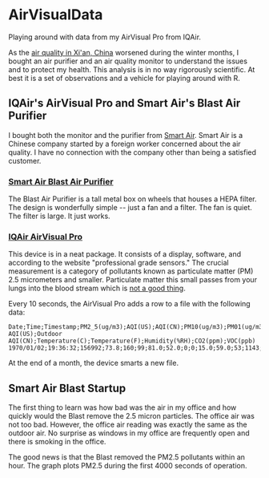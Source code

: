# AirVisualData

Playing around with data from my AirVisual Pro from IQAir.

As the [air quality in Xi'an, China](http://aqicn.org/city/xian/#) worsened during the winter months, 
I bought an air purifier and an air quality monitor to understand the issues and to protect my health.
This analysis is in no way rigorously scientific. At best it is a set of observations and a vehicle 
for playing around with R.

## IQAir's AirVisual Pro and Smart Air's Blast Air Purifier

I bought both the monitor and the purifier from [Smart Air](https://smartairfilters.com/cn/en/). Smart Air is a Chinese company 
started by a foreign worker concerned about the air quality. I have no connection with the company other than being 
a satisfied customer.

### [Smart Air Blast Air Purifier](https://smartairfilters.com/cn/en/product/blast-ffu/)

The Blast Air Purifier is a tall metal box on wheels that houses a HEPA filter. The design is wonderfully simple -- just a fan
and a filter. The fan is quiet. The filter is large. It just works.

### [IQAir AirVisual Pro](https://www.iqair.com/air-quality-monitors/airvisual-pro)

This device is in a neat package. It consists of a display, software, and according to the website "professional grade sensors."
The crucial measurement is a category of pollutants known as particulate matter (PM) 2.5 micrometers and smaller. 
Particulate matter this small passes from your lungs into the blood stream which is 
[not a good thing](https://en.wikipedia.org/wiki/Particulates#Health_effects).


Every 10 seconds, the AirVisual Pro adds a row to a file with the following data:
```
Date;Time;Timestamp;PM2_5(ug/m3);AQI(US);AQI(CN);PM10(ug/m3);PM01(ug/m3);Outdoor AQI(US);Outdoor AQI(CN);Temperature(C);Temperature(F);Humidity(%RH);CO2(ppm);VOC(ppb)
1970/01/02;19:36:32;156992;73.8;160;99;81.0;52.0;0;0;15.0;59.0;53;1143;-1
```
At the end of a month, the device smarts a new file.

## Smart Air Blast Startup

The first thing to learn was how bad was the air in my office and how quickly would the Blast remove the 2.5 micron particles.
The office air was not too bad. However, the office air reading was exactly the same as the outdoor air. No surprise as 
windows in my office are frequently open and there is smoking in the office.

The good news is that the Blast removed the PM2.5 pollutants within an hour. The graph plots PM2.5 during the first 4000 seconds of operation. 

